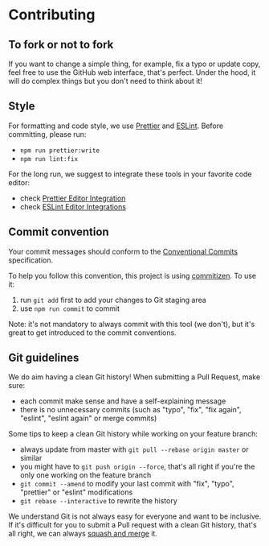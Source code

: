 # Contributing

## To fork or not to fork

If you want to change a simple thing, for example, fix a typo or update copy, feel free to use the GitHub web interface, that's perfect. Under the hood, it will do complex things but you don't need to think about it!

## Style

For formatting and code style, we use [Prettier](https://prettier.io/) and [ESLint](https://eslint.org/). Before committing, please run:

- `npm run prettier:write`
- `npm run lint:fix`

For the long run, we suggest to integrate these tools in your favorite code editor:

- check [Prettier Editor Integration](https://prettier.io/docs/en/editors.html)
- check [ESLint Editor Integrations](https://eslint.org/docs/user-guide/integrations)

## Commit convention

Your commit messages should conform to the [Conventional Commits](https://www.conventionalcommits.org/) specification.

To help you follow this convention, this project is using [commitizen](https://github.com/commitizen/cz-cli). To use it:

1. run `git add` first to add your changes to Git staging area
2. use `npm run commit` to commit

Note: it's not mandatory to always commit with this tool (we don't), but it's great to get introduced to the commit conventions.

## Git guidelines

We do aim having a clean Git history! When submitting a Pull Request, make sure:

- each commit make sense and have a self-explaining message
- there is no unnecessary commits (such as "typo", "fix", "fix again", "eslint", "eslint again" or merge commits)

Some tips to keep a clean Git history while working on your feature branch:

- always update from master with `git pull --rebase origin master` or similar
- you might have to `git push origin --force`, that's all right if you're the only one working on the feature branch
- `git commit --amend` to modify your last commit with "fix", "typo", "prettier" or "eslint" modifications
- `git rebase --interactive` to rewrite the history

We understand Git is not always easy for everyone and want to be inclusive. If it's difficult for you to submit a Pull request with a clean Git history, that's all right, we can always [squash and merge](https://help.github.com/articles/about-pull-request-merges/#squash-and-merge-your-pull-request-commits) it.
